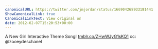 ```yaml
---
canonicalURL: https://twitter.com/jmjordan/status/166904268933181441
ShowCanonicalLink: true
CanonicalLinkText: View original on
date: 2012-02-07T15:20:53+00:00
---
```

A New Girl Interactive Theme Song! [tmblr.co/ZHwWJyG1sKQ1](http://tmblr.co/ZHwWJyG1sKQ1) cc: @zooeydeschanel